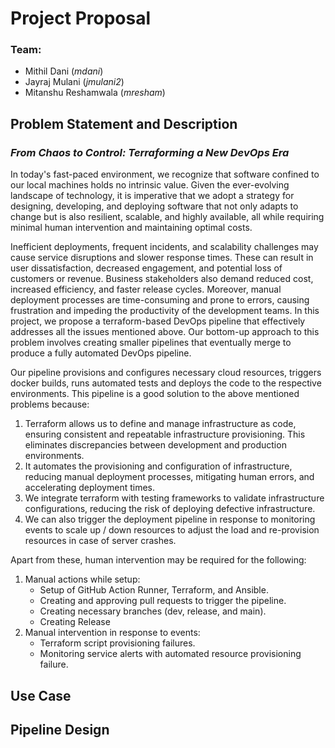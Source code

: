 # Project Proposal

### Team:

- Mithil Dani (_mdani_)
- Jayraj Mulani (_jmulani2_)
- Mitanshu Reshamwala (_mresham_)

## Problem Statement and Description

### _From Chaos to Control: Terraforming a New DevOps Era_

In today's fast-paced environment, we recognize that software confined to our local machines holds no intrinsic value. Given the ever-evolving landscape of technology, it is imperative that we adopt a strategy for designing, developing, and deploying software that not only adapts to change but is also resilient, scalable, and highly available, all while requiring minimal human intervention and maintaining optimal costs.

Inefficient deployments, frequent incidents, and scalability challenges may cause service disruptions and slower response times. These can result in user dissatisfaction, decreased engagement, and potential loss of customers or revenue. Business stakeholders also demand reduced cost, increased efficiency, and faster release cycles. Moreover, manual deployment processes are time-consuming and prone to errors, causing frustration and impeding the productivity of the development teams. In this project, we propose a terraform-based DevOps pipeline that effectively addresses all the issues mentioned above. Our bottom-up approach to this problem involves creating smaller pipelines that eventually merge to produce a fully automated DevOps pipeline.

Our pipeline provisions and configures necessary cloud resources, triggers docker builds, runs automated tests and deploys the code to the respective environments. This pipeline is a good solution to the above mentioned problems because:

1. Terraform allows us to define and manage infrastructure as code, ensuring consistent and repeatable infrastructure provisioning. This eliminates discrepancies between development and production environments.
2. It automates the provisioning and configuration of infrastructure, reducing manual deployment processes, mitigating human errors, and accelerating deployment times.
3. We integrate terraform with testing frameworks to validate infrastructure configurations, reducing the risk of deploying defective infrastructure.
4. We can also trigger the deployment pipeline in response to monitoring events to scale up / down resources to adjust the load and re-provision resources in case of server crashes.

Apart from these, human intervention may be required for the following:

1. Manual actions while setup:
   - Setup of GitHub Action Runner, Terraform, and Ansible.
   - Creating and approving pull requests to trigger the pipeline.
   - Creating necessary branches (dev, release, and main).
   - Creating Release
2. Manual intervention in response to events:
   - Terraform script provisioning failures.
   - Monitoring service alerts with automated resource provisioning failure.

## Use Case

## Pipeline Design

